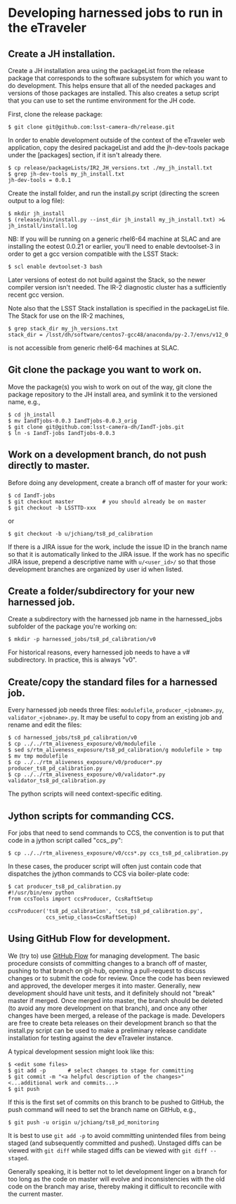# Developing harnessed jobs to run in the eTraveler

## Create a JH installation.

Create a JH installation area using the packageList from the release
package that corresponds to the software subsystem for which you want
to do development.  This helps ensure that all of the needed packages
and versions of those packages are installed.  This also creates a
setup script that you can use to set the runtime environment for the
JH code.

First, clone the release package:
```
$ git clone git@github.com:lsst-camera-dh/release.git
```

In order to enable development outside of the context of the eTraveler
web application, copy the desired packageList and add the jh-dev-tools
package under the [packages] section, if it isn't already there.
```
$ cp release/packageLists/IR2_JH_versions.txt ./my_jh_install.txt
$ grep jh-dev-tools my_jh_install.txt
jh-dev-tools = 0.0.1
```

Create the install folder, and run the install.py script (directing
the screen output to a log file):
```
$ mkdir jh_install
$ (release/bin/install.py --inst_dir jh_install my_jh_install.txt) >& jh_install/install.log
```

NB: If you will be running on a generic rhel6-64 machine at SLAC and
are installing the eotest 0.0.21 or earlier, you'll need to enable
devtoolset-3 in order to get a gcc version compatible with the LSST
Stack:
```
$ scl enable devtoolset-3 bash
```
Later versions of eotest do not build against the Stack, so the newer
compiler version isn't needed.  The IR-2 diagnostic cluster has a
sufficiently recent gcc version.

Note also that the LSST Stack installation is specified in the
packageList file.  The Stack for use on the IR-2 machines,
```
$ grep stack_dir my_jh_versions.txt
stack_dir = /lsst/dh/software/centos7-gcc48/anaconda/py-2.7/envs/v12_0
```
is not accessible from generic rhel6-64 machines at SLAC.

## Git clone the package you want to work on.

Move the package(s) you wish to work on out of the way, git clone the
package repository to the JH install area, and symlink it to the
versioned name, e.g.,
```
$ cd jh_install
$ mv IandTjobs-0.0.3 IandTjobs-0.0.3_orig
$ git clone git@github.com:lsst-camera-dh/IandT-jobs.git
$ ln -s IandT-jobs IandTjobs-0.0.3
```

## Work on a development branch, do not push directly to master.

Before doing any development, create a branch off of master for your
work:
```
$ cd IandT-jobs
$ git checkout master         # you should already be on master
$ git checkout -b LSSTTD-xxx
```
or
```
$ git checkout -b u/jchiang/ts8_pd_calibration
```
If there is a JIRA issue for the work, include the issue ID in the
branch name so that it is automatically linked to the JIRA issue.  If
the work has no specific JIRA issue, prepend a descriptive name with
`u/<user_id>/` so that those development branches are organized by
user id when listed.

## Create a folder/subdirectory for your new harnessed job.

Create a subdirectory with the harnessed job name in the harnessed_jobs
subfolder of the package you're working on:
```
$ mkdir -p harnessed_jobs/ts8_pd_calibration/v0
```
For historical reasons, every harnessed job needs to have a v#
subdirectory.  In practice, this is always "v0".

## Create/copy the standard files for a harnessed job.

Every harnessed job needs three files: `modulefile`,
`producer_<jobname>.py`, `validator_<jobname>.py`.  It may be useful to
copy from an existing job and rename and edit the files:
```
$ cd harnessed_jobs/ts8_pd_calibration/v0
$ cp ../../rtm_aliveness_exposure/v0/modulefile .
$ sed s/rtm_aliveness_exposure/ts8_pd_calibration/g modulefile > tmp
$ mv tmp modulefile
$ cp ../../rtm_aliveness_exposure/v0/producer*.py producer_ts8_pd_calibration.py
$ cp ../../rtm_aliveness_exposure/v0/validator*.py validator_ts8_pd_calibration.py
```
The python scripts will need context-specific editing.

## Jython scripts for commanding CCS.

For jobs that need to send commands to CCS, the convention is to put
that code in a jython script called "ccs_<jobname>.py":
```
$ cp ../../rtm_aliveness_exposure/v0/ccs*.py ccs_ts8_pd_calibration.py
```

In these cases, the producer script will often just contain code that
dispatches the jython commands to CCS via boiler-plate code:
```
$ cat producer_ts8_pd_calibration.py
#!/usr/bin/env python
from ccsTools import ccsProducer, CcsRaftSetup

ccsProducer('ts8_pd_calibration', 'ccs_ts8_pd_calibration.py',
            ccs_setup_class=CcsRaftSetup)
```

## Using GitHub Flow for development.

We (try to) use [GitHub
Flow](https://guides.github.com/introduction/flow/) for managing
development.  The basic procedure consists of committing changes to a
branch off of master, pushing to that branch on git-hub, opening a
pull-request to discuss changes or to submit the code for review.
Once the code has been reviewed and approved, the developer merges it
into master.  Generally, new development should have unit tests, and
it definitely should not "break" master if merged.  Once merged into
master, the branch should be deleted (to avoid any more development on
that branch), and once any other changes have been merged, a release
of the package is made.  Developers are free to create beta releases
on their development branch so that the install.py script can be used
to make a preliminary release candidate installation for testing
against the dev eTraveler instance.

A typical development session might look like this:
```
$ <edit some files>
$ git add -p       # select changes to stage for committing
$ git commit -m "<a helpful description of the changes>"
<...additional work and commits...>
$ git push
```

If this is the first set of commits on this branch to be pushed to GitHub,
the push command will need to set the branch name on GitHub, e.g.,
```
$ git push -u origin u/jchiang/ts8_pd_monitoring
```
It is best to use `git add -p` to avoid committing unintended files
from being staged (and subsequently committed and pushed).  Unstaged
diffs can be viewed with `git diff` while staged diffs can be viewed
with `git diff --staged`.

Generally speaking, it is better not to let development linger on a
branch for too long as the code on master will evolve and
inconsistencies with the old code on the branch may arise, thereby
making it difficult to reconcile with the current master.
